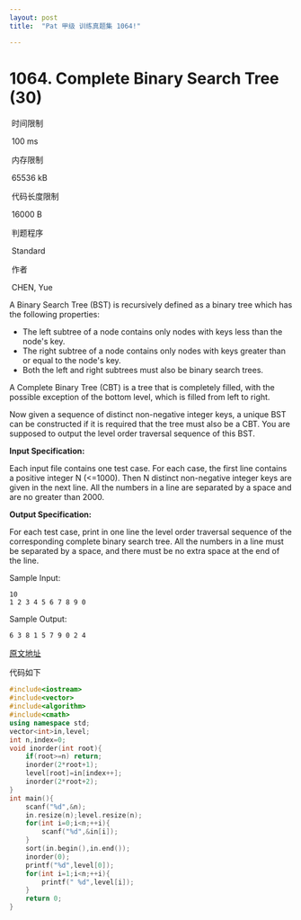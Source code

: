 ```yaml
---
layout: post
title:  "Pat 甲级 训练真题集 1064!"

---
```

# 1064. Complete Binary Search Tree (30)

​    时间限制  

​    100 ms

​    内存限制  

​    65536 kB

​    代码长度限制  

​    16000 B

​      判题程序    

​      Standard    

​      作者    

​      CHEN, Yue

A Binary Search Tree (BST) is recursively defined as a binary tree which has the following properties:

- The left subtree of a node contains only nodes with keys less than the node's key. 
- The right subtree of a node contains only nodes with keys greater than or equal to the node's key. 
- Both the left and right subtrees must also be binary search trees. 

A Complete Binary Tree (CBT) is a tree that is completely filled, with the possible exception of the bottom level, which is filled from left to right.

Now given a sequence of distinct non-negative integer keys, a unique BST can be constructed if it is required that the tree must also be a CBT.  You are supposed to output the level order traversal sequence of this BST.

**Input Specification:**

Each input file contains one test case.  For each case, the first line contains a positive integer N (<=1000).  Then N distinct non-negative integer keys are given in the next line.  All the numbers in a line are separated by a space and are no greater than 2000.

**Output Specification:**

For each test case, print in one line the level order traversal sequence of the corresponding complete binary search tree.  All the numbers in a line must be separated by a space, and there must be no extra space at the end of the line.

Sample Input:

```
10
1 2 3 4 5 6 7 8 9 0

```

Sample Output:

```
6 3 8 1 5 7 9 0 2 4

```

[原文地址](http://blog.csdn.net/xyt8023y/article/details/47177853#)

代码如下

```c++
#include<iostream>
#include<vector>
#include<algorithm>
#include<cmath>
using namespace std;
vector<int>in,level;
int n,index=0;
void inorder(int root){
	if(root>=n) return;
	inorder(2*root+1);
	level[root]=in[index++];
	inorder(2*root+2);
}
int main(){
	scanf("%d",&n);
	in.resize(n);level.resize(n);
	for(int i=0;i<n;++i){
		scanf("%d",&in[i]);
	}
	sort(in.begin(),in.end());
	inorder(0);
	printf("%d",level[0]);
	for(int i=1;i<n;++i){
		printf(" %d",level[i]);
	}
	return 0;
}
```

